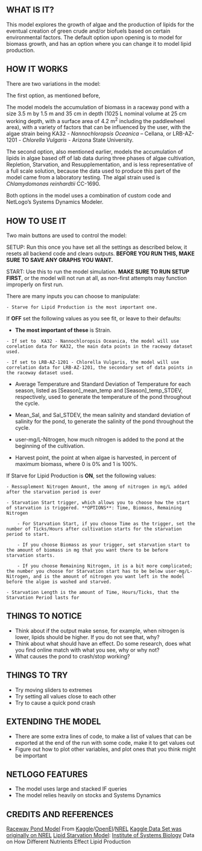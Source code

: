 ## WHAT IS IT?

This model explores the growth of algae and the production of lipids for the eventual creation of green crude and/or biofuels based on certain environmental factors. 
The default option upon opening is to model for biomass growth, and has an option where you can change it to model lipid production.

## HOW IT WORKS

There are two variations in the model:


The first option, as mentioned before,
 
 
 The model models the accumulation of biomass in a raceway pond with a size 3.5 m by 1.5 m and 35 cm in depth (1025 L nominal volume at 25 cm working depth, with a surface area of 4.2 m<sup>2</sup> including the paddlewheel area), with a variety of factors that can be influenced by the user, with the algae strain being  KA32 - _Nannochloropsis_ _Oceanica_ – Cellana, or LRB-AZ-1201 - _Chlorella_ _Vulgaris_ - Arizona State University.

The second option, also mentioned earlier, models the accumulation of lipids in algae based off of lab data during three phases of algae cultivation, Repletion, Starvation, and Resupplementation, and is less representative of a full scale solution, because the data used to produce this part of the model came from a laboratory testing. The algal strain used is _Chlamydomonas reinhardtii_ CC-1690. 



Both options in the model uses a combination of custom code and NetLogo’s Systems Dynamics Modeler.




## HOW TO USE IT

 Two main buttons are used to control the model:

SETUP: Run this once you have set all the settings as described below, it resets all backend code and clears outputs. **BEFORE YOU RUN THIS, MAKE SURE TO SAVE ANY GRAPHS YOU WANT.**

START: Use this to run the model simulation. **MAKE SURE TO RUN SETUP FIRST**, or the model will not run at all, as non-first attempts may function improperly on first run.

There are many inputs you can choose to manipulate:

 	- Starve for Lipid Production is the most important one.

If **OFF** set the following values as you see fit, or leave to their defaults:

   - **The most important of these** is Strain.

   	- If set to  KA32 - Nannochloropsis Oceanica, the model will use corelation data for KA32, the main data points in the raceway dataset used.

   	- If set to LRB-AZ-1201 - Chlorella Vulgaris, the model will use correlation data for LRB-AZ-1201, the secondary set of data points in the raceway dataset used.

   - Average Temperature and Standard Deviation of Temperature for each season, listed as [Season]_mean_temp and [Season]_temp_STDEV, respectively, used to generate the temperature of the pond throughout the cycle.

   - Mean_Sal, and Sal_STDEV, the mean salinity and standard deviation of salinity for the pond, to generate the salinity of the pond throughout the cycle.

   - user-mg/L-Nitrogen, how much nitrogen is added to the pond at the beginning of the cultivation.

   - Harvest point, the point at when algae is harvested, in percent of maximum biomass, where 0 is 0% and 1 is 100%.

If Starve for Lipid Production is **ON**, set the following values:

    - Ressuplement Nitrogen Amount, the among of nitrogen in mg/L added after the starvation period is over

    - Starvation Start trigger, which allows you to choose how the start of starvation is triggered. **OPTIONS**: Time, Biomass, Remaining Nitrogen

		- For Starvation Start, if you choose Time as the trigger, set the number of Ticks/Hours after cultivation starts for the starvation period to start.

		- If you choose Biomass as your trigger, set starvation start to the amount of biomass in mg that you want there to be before starvation starts.

		- If you choose Remaining Nitrogen, it is a bit more complicated; the number you choose for Starvation start has to be below user-mg/L-Nitrogen, and is the amount of nitrogen you want left in the model before the algae is washed and starved.

	- Starvation Length is the amount of Time, Hours/Ticks, that the Starvation Period lasts for


## THINGS TO NOTICE

- Think about if the output make sense, for example, when nitrogen is lower, lipids should be higher. If you do not see that, why?
- Think about what should have an effect. Do some research, does what you find online match with what you see, why or why not?
- What causes the pond to crash/stop working?

## THINGS TO TRY

- Try moving sliders to extremes
- Try setting all values close to each other
- Try to cause a quick pond crash

## EXTENDING THE MODEL

- There are some extra lines of code, to make a list of values that can be exported at the end of the run with some code, make it to get values out
- Figure out how to plot other variables, and plot ones that you think might be important

## NETLOGO FEATURES

- The model uses large and stacked IF queries
- The model relies heavily on stocks and Systems Dynamics


## CREDITS AND REFERENCES

[Raceway Pond Model](https://www.kaggle.com/stargarden/the-algae-testbed-publicprivate-partnership-atp3) From [Kaggle](https://www.kaggle.com/)/[OpenEI](https://openei.org/wiki/ATP3_Data)/[NREL](https://data.nrel.gov/)
[Kaggle Data Set was originally on NREL](https://data.nrel.gov/submissions/76) 
[Lipid Starvation Model](https://baliga.systemsbiology.net/projects/green-algae-biofuels/): [Institute of Systems Biology](https://isbscience.org/) Data on How Different Nutrients Effect Lipid Production